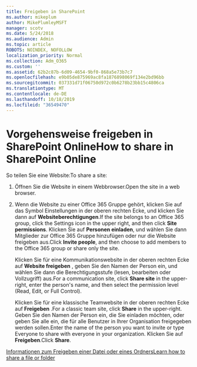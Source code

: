 ```yaml
---
title: Freigeben in SharePoint
ms.author: mikeplum
author: MikePlumleyMSFT
manager: scotv
ms.date: 5/24/2018
ms.audience: Admin
ms.topic: article
ROBOTS: NOINDEX, NOFOLLOW
localization_priority: Normal
ms.collection: Adm_O365
ms.custom: ''
ms.assetid: 62b2c87b-6d09-4654-9bf0-868a5e73b7c7
ms.openlocfilehash: e9b05de875969ac8fa1876898069f134e2bd96bb
ms.sourcegitcommit: 037331d71f06750d972c0b6278b23bb15c4806ca
ms.translationtype: MT
ms.contentlocale: de-DE
ms.lasthandoff: 10/18/2019
ms.locfileid: "36549470"
---
```

# <a name="how-to-share-in-sharepoint-online"></a><span data-ttu-id="c63d3-102">Vorgehensweise freigeben in SharePoint Online</span><span class="sxs-lookup"><span data-stu-id="c63d3-102">How to share in SharePoint Online</span></span>

<span data-ttu-id="c63d3-103">So teilen Sie eine Website:</span><span class="sxs-lookup"><span data-stu-id="c63d3-103">To share a site:</span></span>
  
1. <span data-ttu-id="c63d3-104">Öffnen Sie die Website in einem Webbrowser.</span><span class="sxs-lookup"><span data-stu-id="c63d3-104">Open the site in a web browser.</span></span>
    
2. <span data-ttu-id="c63d3-105">Wenn die Website zu einer Office 365 Gruppe gehört, klicken Sie auf das Symbol Einstellungen in der oberen rechten Ecke, und klicken Sie dann auf **Websiteberechtigungen**.</span><span class="sxs-lookup"><span data-stu-id="c63d3-105">If the site belongs to an Office 365 group, click the Settings icon in the upper right, and then click **Site permissions**.</span></span> <span data-ttu-id="c63d3-106">Klicken Sie auf **Personen einladen**, und wählen Sie dann Mitglieder zur Office 365 Gruppe hinzufügen oder nur die Website freigeben aus.</span><span class="sxs-lookup"><span data-stu-id="c63d3-106">Click **Invite people**, and then choose to add members to the Office 365 group or share only the site.</span></span> 
    
    <span data-ttu-id="c63d3-107">Klicken Sie für eine Kommunikationswebsite in der oberen rechten Ecke auf **Website freigeben** , geben Sie den Namen der Person ein, und wählen Sie dann die Berechtigungsstufe (lesen, bearbeiten oder Vollzugriff) aus.</span><span class="sxs-lookup"><span data-stu-id="c63d3-107">For a communication site, click **Share site** in the upper-right, enter the person's name, and then select the permission level (Read, Edit, or Full Control).</span></span> 
    
    <span data-ttu-id="c63d3-108">Klicken Sie für eine klassische Teamwebsite in der oberen rechten Ecke auf **Freigeben** .</span><span class="sxs-lookup"><span data-stu-id="c63d3-108">For a classic team site, click **Share** in the upper-right.</span></span> <span data-ttu-id="c63d3-109">Geben Sie den Namen der Person ein, die Sie einladen möchten, oder geben Sie alle ein, die für alle Benutzer in Ihrer Organisation freigegeben werden sollen.</span><span class="sxs-lookup"><span data-stu-id="c63d3-109">Enter the name of the person you want to invite or type Everyone to share with everyone in your organization.</span></span> <span data-ttu-id="c63d3-110">Klicken Sie auf **Freigeben**.</span><span class="sxs-lookup"><span data-stu-id="c63d3-110">Click **Share**.</span></span>
    
[<span data-ttu-id="c63d3-111">Informationen zum Freigeben einer Datei oder eines Ordners</span><span class="sxs-lookup"><span data-stu-id="c63d3-111">Learn how to share a file or folder</span></span>](https://go.microsoft.com/fwlink/?linkid=511430)
  

